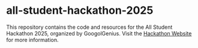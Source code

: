 # all-student-hackathon-2025

This repository contains the code and resources for the All Student Hackathon 2025, organized by GoogolGenius. Visit the [Hackathon Website](https://googolgenius.github.io/all-student-hackathon-2025/) for more information.
